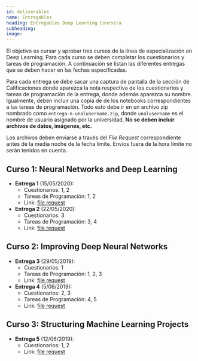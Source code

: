 ```yaml
---
id: deliverables
name: Entregables
heading: Entregables Deep Learning Coursera
subheading: 
image: 
---
```


El objetivo es cursar y aprobar tres cursos de la línea de especialización en Deep Learning. Para cada curso se deben completar los cuestionarios y tareas de programación. A continuación se listan las diferentes entregas que se deben hacer en las fechas especificadas.

Para cada entrega se debe sacar una captura de pantalla de la sección de Calificaciones donde aparezca la nota respectiva de los cuestionarios y tareas de programación de la entrega, donde además aparezca su nombre. Igualmente, deben incluir una copia de de los notebooks correspondientes a las tareas de programación. Todo esto debe ir en un archivo zip nombrado como `entrega-n-unalusername.zip`, donde `unalusername` es el nombre de usuario asignado por la universidad. **No se deben incluir archivos de datos, imágenes, etc.**

Los archivos deben enviarse a través del *File Request* correspondiente antes de la media noche de la fecha límite. Envíos fuera de la hora límite no serán tenidos en cuenta.

## Curso 1: Neural Networks and Deep Learning

* **Entrega 1** (15/05/2020): 
  * Cuestionarios: 1, 2
  * Tareas de Programación: 1, 2
  * Link: [file request](https://www.dropbox.com/request/WxhyhBN81fKq1fKn4NsW)
* **Entrega 2** (22/05/2020):
  * Cuestionarios: 3
  * Tareas de Programación: 3, 4
  * Link: [file request](https://www.dropbox.com/request/yIq5uiKopogkff8ZBNkM)

## Curso 2: Improving Deep Neural Networks

* **Entrega 3** (29/05/2019):
  * Cuestionarios: 1
  * Tareas de Programación: 1, 2, 3
  * Link: [file request](https://www.dropbox.com/request/bdpNqKim3q3WJtMs4gkY)
* **Entrega 4** (5/06/2019):
  * Cuestionarios: 2, 3
  * Tareas de Programación: 4, 5
  * Link: [file request](https://www.dropbox.com/request/9z1P7NBFtdf6Gn0ROtuz)


## Curso 3: Structuring Machine Learning Projects

* **Entrega 5** (12/06/2019):
  * Cuestionarios: 1, 2
  * Link: [file request](https://www.dropbox.com/request/qsqMTg1M73Qzzev3EZ5f)
  


